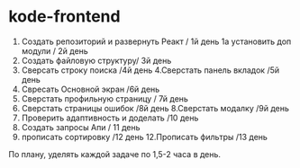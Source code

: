 # kode-frontend
1. Создать репозиторий и развернуть Реакт / 1й день
1а установить доп модули / 2й день
2. Создать файловую структуру/ 3й день
3. Сверсать строку поиска /4й день
4.Сверстать панель вкладок /5й день
5. Свресать Основной экран /6й день
6. Сверстать профильную страницу / 7й день
7. Сверстать страницы ошибок /8й день
8.Сверстать модалку /9й день
9. Проверить адаптивность и доделать /10 день
10. Создать запросы  Апи / 11 день
11. прописать сортировку /12 день
12.Прописать фильтры /13 день

По плану, уделять каждой задаче по 1,5-2 часа в день.